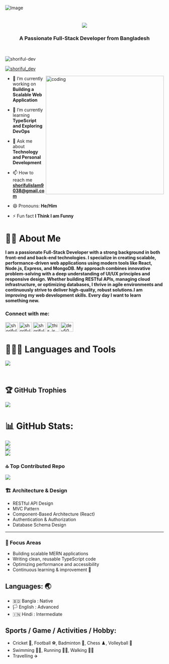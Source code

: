 ![Image](https://github.com/user-attachments/assets/6435a295-f111-4bde-b9f5-22ab63b9197c)
<h1 align="center">
    <img src="https://readme-typing-svg.herokuapp.com/?font=Righteous&size=35&center=true&vCenter=true&width=500&height=70&duration=4000&lines=Hello+There!+👋;+This+is+Shoriful+Islam!;" />
</h1>
<h3 align="center">A Passionate Full-Stack Developer from Bangladesh</h3><br/>

<p align="left"> <img src="https://komarev.com/ghpvc/?username=shoriful-dev&label=Profile%20views&color=0e75b6&style=flat" alt="shoriful-dev" /> </p>

<p align="left"> <a href="https://twitter.com/shoriful_dev" target="blank"><img src="https://img.shields.io/twitter/follow/shoriful_dev?logo=twitter&style=for-the-badge" alt="shoriful_dev" /></a> </p>


<img align="right" alt="coding" width="375" src="https://i.pinimg.com/originals/81/17/8b/81178b47a8598f0c81c4799f2cdd4057.gif">


- 🔭 I’m currently working on **Building a Scalable Web Application**

- 🌱 I’m currently learning **TypeScript and Exploring DevOps**

- 💬 Ask me about **Technology and Personal Development**

- 📫 How to reach me **shorifulislam9038@gmail.com**

- 😄 Pronouns: **He/Him**

- ⚡ Fun fact **I Think I am Funny**

# 👨‍🏫 About Me 
**I am a passionate Full-Stack Developer with a strong background in both front-end and back-end technologies. I specialize in creating scalable, performance-driven web applications using modern tools like React, Node.js, Express, and MongoDB. My approach combines innovative problem-solving with a deep understanding of UI/UX principles and responsive design. Whether building RESTful APIs, managing cloud infrastructure, or optimizing databases, I thrive in agile environments and continuously strive to deliver high-quality, robust solutions.I am improving my web development skills. Every day I want to learn something new.**


<h3 align="left">Connect with me:</h3>
<p align="left">
<a href="https://dev.to/shoriful-dev" target="blank"><img align="center" src="https://raw.githubusercontent.com/rahuldkjain/github-profile-readme-generator/master/src/images/icons/Social/devto.svg" alt="shoriful-dev" height="30" width="40" /></a>
<a href="https://twitter.com/shoriful_dev" target="blank"><img align="center" src="https://raw.githubusercontent.com/rahuldkjain/github-profile-readme-generator/master/src/images/icons/Social/twitter.svg" alt="shoriful_dev" height="30" width="40" /></a>
<a href="https://linkedin.com/in/shoriful-dev" target="blank"><img align="center" src="https://raw.githubusercontent.com/rahuldkjain/github-profile-readme-generator/master/src/images/icons/Social/linked-in-alt.svg" alt="shoriful-dev" height="30" width="40" /></a>
<a href="https://instagram.com/this_is_shohel" target="blank"><img align="center" src="https://raw.githubusercontent.com/rahuldkjain/github-profile-readme-generator/master/src/images/icons/Social/instagram.svg" alt="this_is_shohel" height="30" width="40" /></a>
<a href="https://dribbble.com/dev50" target="blank"><img align="center" src="https://raw.githubusercontent.com/rahuldkjain/github-profile-readme-generator/master/src/images/icons/Social/dribbble.svg" alt="dev50" height="30" width="40" /></a>
</p>

# 👨🏽‍💻  Languages and Tools <br/>
<div>
    <img src="https://skillicons.dev/icons?i=tailwind,javascript,typescript,react,redux,mongodb,nodejs,express,firebase,nextjs,postgresql,redis,nginx,prisma,mysql,graphql,aws,docker,bash,linux" />
</div><br/><br/>

## 🏆 GitHub Trophies
![](https://github-profile-trophy.vercel.app/?username=shoriful-dev&theme=onedark&no-frame=false&no-bg=true&margin-w=4)

# 📊 GitHub Stats:
![](https://github-readme-stats.vercel.app/api?username=shoriful-dev&theme=ayu-mirage&hide_border=false&include_all_commits=false&count_private=true)<br/>
![](https://nirzak-streak-stats.vercel.app/?user=shoriful-dev&theme=ayu-mirage&hide_border=false)<br/>
![](https://github-readme-stats.vercel.app/api/top-langs/?username=shoriful-dev&theme=ayu-mirage&hide_border=false&include_all_commits=false&count_private=true&layout=compact)

### 🔝 Top Contributed Repo
![](https://github-contributor-stats.vercel.app/api?username=shoriful-dev&limit=5&theme=ayu-mirage&combine_all_yearly_contributions=true)

### 🏗️ Architecture & Design  
- RESTful API Design  
- MVC Pattern  
- Component-Based Architecture (React)  
- Authentication & Authorization  
- Database Schema Design  

---

### 🎯 Focus Areas  
- Building scalable MERN applications  
- Writing clean, reusable TypeScript code  
- Optimizing performance and accessibility  
- Continuous learning & improvement 🚀

## Languages: 🌏
- 🇧🇩 Bangla : Native
- 󠁧🏳 English : Advanced
- 🇮🇳 Hindi : Intermediate

## Sports / Game / Activities / Hobby:
-  Cricket 🏏,  Football ⚽,  Badminton 🏸,  Chess ♟️,  Volleyball 🏀
-  Swimming 🏊‍♂️,  Running 🏃‍♂️,  Walking 🚶‍♂️
-  Travelling ✈️

